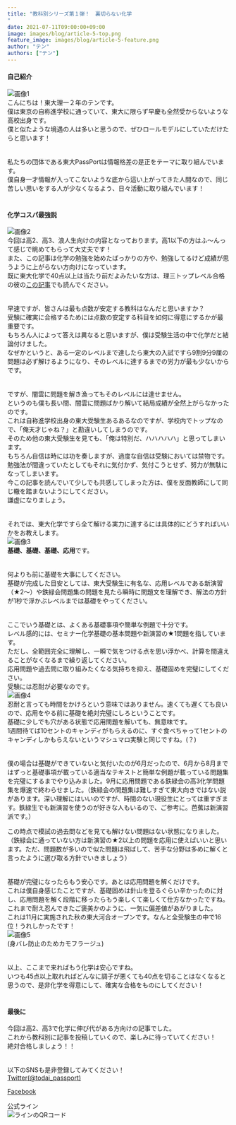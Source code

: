 ```yaml
---
title: "教科別シリーズ第１弾！　裏切らない化学
"
date: 2021-07-11T09:00:00+09:00
image: images/blog/article-5-top.png
feature_image: images/blog/article-5-feature.png
author: "テン"
authors: ["テン"]
---
```

<!--more-->
#### 自己紹介    
![画像1](/images/blog/article-5-image1.png)  
こんにちは！東大理一２年のテンです。  
僕は東京の自称進学校に通っていて、東大に限らず早慶も全然受からないような高校出身です。  
僕と似たような境遇の人は多いと思うので、ぜひロールモデルにしていただけたらと思います！  
　  

私たちの団体である東大PassPortは情報格差の是正をテーマに取り組んでいます。  
僕自身一才情報が入ってこないような底から這い上がってきた人間なので、同じ苦しい思いをする人が少なくなるよう、日々活動に取り組んでいます！  
　  
#### 化学コスパ最強説  
![画像2](/images/blog/article-5-image2.png)  
今回は高2、高3、浪人生向けの内容となっております。高1以下の方はふ〜んって感じで眺めてもらって大丈夫です！  
また、この記事は化学の勉強を始めたばっかりの方や、勉強してるけど成績が思うように上がらない方向けになっています。  
既に東大化学で40点以上は当たり前だよみたいな方は、理三トップレベル合格の彼の[この記事](/blog/article-4)でも読んでください。  
　  

早速ですが、皆さんは最も点数が安定する教科はなんだと思いますか？  
受験に確実に合格するためには点数の安定する科目を如何に得意にするかが最重要です。  
もちろん人によって答えは異なると思いますが、僕は受験生活の中で化学だと結論付けました。  
なぜかというと、ある一定のレベルまで達したら東大の入試ですら9割9分9厘の問題は必ず解けるようになり、そのレベルに達するまでの労力が最も少ないからです。  
　  

ですが、闇雲に問題を解き漁ってもそのレベルには達せません。  
というのも僕も長い間、闇雲に問題ばかり解いて結局成績が全然上がらなかったのです。  
これは自称進学校出身の東大受験生あるあるなのですが、学校内でトップなので、「俺天才じゃね？」と勘違いしてしまうのです。  
そのため他の東大受験生を見ても、「俺は特別だ、ハハハハハ」と思ってしまいます。  
もちろん自信は時には功を奏しますが、過度な自信は受験においては禁物です。  
勉強法が間違っていたとしてもそれに気付かず、気付こうとせず、努力が無駄になってしまいます。  
今この記事を読んでいて少しでも共感してしまった方は、僕を反面教師にして同じ轍を踏まないようにしてください。  
謙虚になりましょう。  
　  

それでは、東大化学ですら全て解ける実力に達するには具体的にどうすればいいかをお教えします。  
![画像3](/images/blog/article-5-image3.png)  
**基礎、基礎、基礎、応用**です。  
　  

何よりも前に基礎を大事にしてください。  
基礎が完成した目安としては、東大受験生に有名な、応用レベルである新演習（★2〜）や鉄緑会問題集の問題を見たら瞬時に問題文を理解でき、解法の方針が1秒で浮かぶレベルまでは基礎をやってください。  
　  

ここでいう基礎とは、よくある基礎事項や簡単な例題で十分です。  
レベル感的には、セミナー化学基礎の基本問題や新演習の★1問題を指しています。  
ただし、全範囲完全に理解し、一瞬で気をつける点を思い浮かべ、計算を間違えることがなくなるまで繰り返してください。  
応用問題や過去問に取り組みたくなる気持ちを抑え、基礎固めを完璧にしてください。  
受験には忍耐が必要なのです。  
![画像4](/images/blog/article-5-image4.png)  
忍耐と言っても時間をかけろという意味ではありません。速くても遅くても良いので、応用をやる前に基礎を絶対完璧にしろということです。  
基礎に少しでも穴がある状態で応用問題を解いても、無意味です。  
1週間待てば10セントのキャンディがもらえるのに、すぐ食べちゃって1セントのキャンディしかもらえないというマシュマロ実験と同じですね。(？)  
　  

僕の場合は基礎ができていないと気付いたのが6月だったので、6月から8月まではずっと基礎事項が載っている適当なテキストと簡単な例題が載っている問題集を完璧にするまでやり込みました。9月に応用問題である鉄緑会の高3化学問題集を爆速で終わらせました。（鉄緑会の問題集は難しすぎて東大向きではない説があります。深い理解にはいいのですが、時間のない現役生にとっては重すぎます。鉄緑生でも新演習を使うのが好きな人もいるので、ご参考に。芭蕉は新演習派です。）
　  

この時点で模試の過去問などを見ても解けない問題はない状態になりました。（鉄緑会に通っていない方は新演習の★2以上の問題を応用に使えばいいと思います。ただ、問題数が多いので似た問題は飛ばして、苦手な分野は多めに解くと言ったように選び取る方針でいきましょう）  
　  

基礎が完璧になったらもう安心です。あとは応用問題を解くだけです。  
これは僕自身感じたことですが、基礎固めは針山を登るぐらい辛かったのに対し、応用問題を解く段階に移ったらもう楽しくて楽しくて仕方なかったですね。  
これまで耐え忍んできたご褒美かのように、一気に偏差値があがりました。  
これは11月に実施された秋の東大河合オープンです。なんと全受験生の中で16位！うれしかったです！  
![画像5](/images/blog/article-5-image5.jpg)  
(身バレ防止のためカモフラージュ)  
　  

以上、ここまで来ればもう化学は安心ですね。  
いつも45点以上取れればどんなに調子が悪くても40点を切ることはなくなると思うので、是非化学を得意にして、確実な合格をものにしてください！  
　  

#### 最後に  
今回は高2、高3で化学に伸び代がある方向けの記事でした。  
これから教科別に記事を投稿していくので、楽しみに待っていてください！  
絶対合格しましょう！！  
　  

以下のSNSも是非登録してみてください！  
[Twitter(@todai_passport)](https://twitter.com/todai_passport)  

[Facebook](https://www.facebook.com/people/東大-パスポート/100069837437261/)  

公式ライン  
![ラインのQRコード](/images/blog/article-1-image.png)  